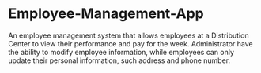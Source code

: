 # Employee-Management-App
An employee management system that allows employees at a Distribution Center to view their performance and pay for the week. Administrator have the ability to modify employee information, while employees can only update their personal information, such address and phone number.
